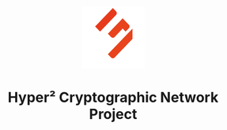 <p align="center" width="100%">
    <img width="25%" src="imgs/logo.png"> 
</p>

<h1 align="center" width="100%">Hyper² Cryptographic Network Project</h1>

<h6 align="center" width="100%"></h6>
